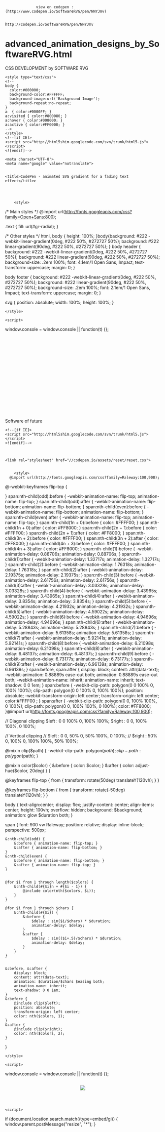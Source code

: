                   
                  
                  
                  view en codepen :   (http://www.codepen.io/SoftwareRVG/pen/NNYJmv)
                                       
                                       http://codepen.io/SoftwareRVG/pen/NNYJmv
                                       
# advanced_animation_designs_by_SoftwareRVG.html
CSS DEVELOPMENT by SOFTWARE RVG
<!DOCTYPE html>
<html lang="en">
  <head>
    <meta charset="utf-8">
    <meta name="generator" content="SOFTWARE HTML Editor (www.software-rvg.com)">
    <meta name="dcterms.created" content="ju., 14 abr. 2016 16:24:25 GMT">
    <meta name="description" content="css3 animation design by Software RVG,COLORS LETTERS OPEN AND CLOSE">
    <meta name="keywords" content="css3,html5,Software RVG designs,programming,designing,developing">
    <title>CSS3 ANIMATION COLORS LETTERS OPEN AND CLOSE</title>
    
    <style type="text/css">
    <!--
    body {
      color:#000000;
      background-color:#FFFFFF;
      background-image:url('Background Image');
      background-repeat:no-repeat;
    }
    a  { color:#0000FF; }
    a:visited { color:#800080; }
    a:hover { color:#008000; }
    a:active { color:#FF0000; }
    -->
    </style>
    <!--[if IE]>
    <script src="http://html5shim.googlecode.com/svn/trunk/html5.js"></script>
    <![endif]-->

  <body itemscope itemtype="http://schema.org/ImageObject">


    <meta charset="UTF-8">
    <meta name="google" value="notranslate">


    <title>CodePen - animated SVG gradient for a fading text effect</title>
    
    
    
    
        <style>
      

/* Main styles */
@import url(http://fonts.googleapis.com/css?family=Open+Sans:800);

.text {
  fill: url(#gr-radial);
}

/* Other styles */
html, body {
  height: 100%;
}body{background: #222 -webkit-linear-gradient(0deg, #222 50%, #272727 50%);
  background: #222 linear-gradient(90deg, #222 50%, #272727 50%); }
body header {
  background: #222 -webkit-linear-gradient(0deg, #222 50%, #272727 50%);
  background: #222 linear-gradient(90deg, #222 50%, #272727 50%);
  background-size: .2em 100%;
  font: 4.1em/1 Open Sans, Impact;
  text-transform: uppercase;
  margin: 0;
}

body footer {
  background: #222 -webkit-linear-gradient(0deg, #222 50%, #272727 50%);
  background: #222 linear-gradient(90deg, #222 50%, #272727 50%);
  background-size: .2em 100%;
  font: 2.1em/1 Open Sans, Impact;
  text-transform: uppercase;
  margin: 0;
}

svg {
  position: absolute;
  width: 100%;
  height: 100%;
}


    </style>

    <script>
  window.console = window.console || function(t) {};
</script>

    
    
  </head>
  
 <body itemscope itemtype="http://schema.org/ImageObject">
  <body>

  <footer>  

<svg viewBox="0 0 600 300">
 <!-- Gradient -->
  <radialGradient id="gr-radial"
                  cx="50%" cy="50%" r="70%"
                  >
    <!-- Animation for radius of gradient -->
    <animate attributeName="r" 
             values="0%;150%;100%;0%"
             dur="5s" repeatCount="indefinite" />
    <!-- Animation for colors of stop-color -->
    <stop stop-color="#FFFf00" offset="0">
      <animate attributeName="stop-color" 
               values="#0000FF;#ffff00;#00FF00;#FF0000;#00FF00;#0000FF;#FFFF00;#00FF00;#FF0000;#0000FF;#FFFF00;#FF0000"
               dur="20s" repeatCount="indefinite" />
    </stop>
    <stop stop-color="rgba(55,55,55,0)" offset="100%"/>
  </radialGradient>
  
 
  <!-- Text -->
  <text text-anchor="middle"
        x="50%"
        y="25%"
        dy=".35em"
        class="text"
        >
    Software of future
 </text>
  
 </footer>
 
 
</svg>
    
    
    
    
 <style type="text/css">.header {
  width:500px;
  margin-bottom:0px;
  margin-left:auto;
  margin-right:auto;
  font-family: "Arial", sans-serif;
  color:#40FF00;
  text-align:center;
  font-size:50px;
}

.header h3 {
color:red;
  opacity:0.9;
}

.header h4 {
color:white;;
  opacity:0.9;
}

.header small {
color:red;
  opacity:0.9;
  font-size:20px;
}

.container {
  width:auto
  padding:30px;
  height:autopx;
  box-shadow: 0px 1px 2px 0px rgba(50, 50, 50, 0.5);
  margin-left:auto;
  margin-right:auto;
}

.footer {color:FF0080;
  opacity:0,9;
  width:900px;
  height:100px;
  margin-top:10px;
  margin-left:auto;
  margin-right:auto;
  text_align:center;
}

.footer > h2 {
   font-family: 'Arial', sans-serif;
  color:;
  text-align:center;
   margin-left:auto;
  margin-right:auto;
  font-size:20px;
  opacity:0.9;
  
  margin-left:auto;
  margin-right:auto;
}

.img > a {
  margin-top:-10px;
    margin-left:auto;
  margin-right:auto;
}

.footer .img {color:FF0080;
  width:300px;
  margin-left:auto;
  margin-right:auto;
  text-align:center;
}

.img > a > img {color:FF0080;
  width:300px;
  display:inline;
  opacity:09;
}


.img > h4 {
   font-family: 'Montserrat', sans-serif;
  color:white;
  text-align:center;
  font-size:30px;
  opacity:0.9;
  margin-left:auto;
  display:inline;
  margin-right:auto;
   margin-top:-100px;
    a  { color:#0000FF; }
    a:visited { color:#800080; }
    a:hover { color:#008000; }
    a:active { color:#FF0000; }
    -->
    </style>
    <!--[if IE]>
    <script src="http://html5shim.googlecode.com/svn/trunk/html5.js"></script>
    <![endif]-->
   
    
    
    <link rel="stylesheet" href="//codepen.io/assets/reset/reset.css">

    
        <style>
      @import url(http://fonts.googleapis.com/css?family=Raleway:100,900);
@-webkit-keyframes flip-top {
  
}
span:nth-child(odd):before {
  -webkit-animation-name: flip-top;
          animation-name: flip-top;
}
span:nth-child(odd):after {
  -webkit-animation-name: flip-bottom;
          animation-name: flip-bottom;
}
span:nth-child(even):before {
  -webkit-animation-name: flip-bottom;
          animation-name: flip-bottom;
}
span:nth-child(even):after {
  -webkit-animation-name: flip-top;
          animation-name: flip-top;
}
span:nth-child(1n + 0):before {
  color: #FFFF00;
}
span:nth-child(1n + 0):after {
  color: #FF8000;
}
span:nth-child(2n + 1):before {
  color: #FFFF00;
}
span:nth-child(2n + 1):after {
  color: #FF8000;
}
span:nth-child(3n + 2):before {
  color: #FFFF00;
}
span:nth-child(3n + 2):after {
  color: #FF8000;
}
span:nth-child(4n + 3):before {
  color: #FFFF00;
}
span:nth-child(4n + 3):after {
  color: #FF8000;
}
span:nth-child(1):before {
  -webkit-animation-delay: 0.88706s;
          animation-delay: 0.88706s;
}
span:nth-child(1):after {
  -webkit-animation-delay: 1.32717s;
          animation-delay: 1.32717s;
}
span:nth-child(2):before {
  -webkit-animation-delay: 1.76318s;
          animation-delay: 1.76318s;
}
span:nth-child(2):after {
  -webkit-animation-delay: 2.19375s;
          animation-delay: 2.19375s;
}
span:nth-child(3):before {
  -webkit-animation-delay: 2.61756s;
          animation-delay: 2.61756s;
}
span:nth-child(3):after {
  -webkit-animation-delay: 3.03328s;
          animation-delay: 3.03328s;
}
span:nth-child(4):before {
  -webkit-animation-delay: 3.43965s;
          animation-delay: 3.43965s;
}
span:nth-child(4):after {
  -webkit-animation-delay: 3.8354s;
          animation-delay: 3.8354s;
}
span:nth-child(5):before {
  -webkit-animation-delay: 4.21932s;
          animation-delay: 4.21932s;
}
span:nth-child(5):after {
  -webkit-animation-delay: 4.59022s;
          animation-delay: 4.59022s;
}
span:nth-child(6):before {
  -webkit-animation-delay: 4.94696s;
          animation-delay: 4.94696s;
}
span:nth-child(6):after {
  -webkit-animation-delay: 5.28843s;
          animation-delay: 5.28843s;
}
span:nth-child(7):before {
  -webkit-animation-delay: 5.61358s;
          animation-delay: 5.61358s;
}
span:nth-child(7):after {
  -webkit-animation-delay: 5.92141s;
          animation-delay: 5.92141s;
}
span:nth-child(8):before {
  -webkit-animation-delay: 6.21098s;
          animation-delay: 6.21098s;
}
span:nth-child(8):after {
  -webkit-animation-delay: 6.48137s;
          animation-delay: 6.48137s;
}
span:nth-child(9):before {
  -webkit-animation-delay: 6.73177s;
          animation-delay: 6.73177s;
}
span:nth-child(9):after {
  -webkit-animation-delay: 6.96139s;
          animation-delay: 6.96139s;
}
span:before, span:after {
  display: block;
  content: attr(data-text);
  -webkit-animation: 0.88889s ease-out both;
          animation: 0.88889s ease-out both;
  -webkit-animation-name: inherit;
          animation-name: inherit;
  text-shadow: 0 0 1em;
}
span:before {
  -webkit-clip-path: polygon(0 0 100% 0, 100% 100%);
  clip-path: polygon(0 0 100% 0, 100% 100%);
  position: absolute;
  -webkit-transform-origin: left center;
          transform-origin: left center;
  color:#FFFF00 ;
}
span:after {
  -webkit-clip-path: polygon(0 0, 100% 100%, 0 100%);
  clip-path: polygon(0 0, 100% 100%, 0 100%);
  color: #FF8000;
}@import url(http://fonts.googleapis.com/css?family=Raleway:100,900);

// Diagonal clipping 
$left : 0 0 100% 0, 100% 100%;
$right : 0 0, 100% 100%, 0 100%;

// Vertical clipping
// $left : 0 0, 50% 0, 50% 100%, 0 100%;
// $right : 50% 0, 100% 0, 100% 100%, 50% 100%;

@mixin clip($path) {
	-webkit-clip-path: polygon($path);
	clip-path: polygon($path);
}

@mixin color($color) {
	&:before { color: $color; }
	&:after { color: adjust-hue($color, 20deg) }
}


@keyframes flip-top {
	from {
		transform:
			rotate(50deg)
			translateY(120vh);
	}
}

@keyframes flip-bottom {
	from {
		transform:
			rotate(-50deg)
			translateY(120vh);
	}
}


body { text-align:center;
	display: flex;
	justify-content: center;
	align-items: center;
	height: 100vh;
	overflow: hidden;
	background: $background;
	animation: glow $duration both;
}


span {
	font: 900 vw Raleway;
	position: relative;
	display: inline-block;
	perspective: 500px;
	
	&:nth-child(odd) {
		&:before { animation-name: flip-top; }
		&:after { animation-name: flip-bottom; }
	}
	&:nth-child(even) {
		&:before { animation-name: flip-bottom; }
		&:after { animation-name: flip-top; }
	}
	
	
	@for $i from 1 through length($colors) {
		&:nth-child(#{$i}n + #{$i - 1}) {
			@include color(nth($colors, $i));
		}
	}
		
	@for $i from 1 through $chars {
		&:nth-child(#{$i}) {
			&:before {
				$delay : sin($i/$chars) * $duration;
				animation-delay: $delay;
			}
			&:after {
				$delay : sin(($i+.5)/$chars) * $duration;
				animation-delay: $delay;
			}
		}
	}
	
	
	&:before, &:after {
		display: block;
		content: attr(data-text);
		animation: $duration/$chars $easing both;
		animation-name: inherit;
		text-shadow: 0 0 1em;
	}
	&:before {
		@include clip($left);
		position: absolute;
		transform-origin: left center;
		color: nth($colors, 1);
	}
	&:after {
		@include clip($right);
		color: nth($colors, 2);
	}
}

    </style>

    <script>
  window.console = window.console || function(t) {};
</script>
<style type="text/css">.

}</style>
    
    
  </head>

  <body>
  <header>
    <h2 class="post__author">
<span data-text="S"></span>
<span data-text="O"></span>
<span data-text="F"></span>
<span data-text="T"></span>
<span data-text="W"></span>
<span data-text="A"></span>
<span data-text="R"></span>
<span data-text="E"></span>
<span data-text="-"></span>

<span data-text=""></span>
<span data-text="R"></span> <span data-text="V"></span>  <span data-text="G"></span> 
<img style="cursor: pointer;" src="https://lh3.googleusercontent.com/-FExZSdhwUwA/AAAAAAAAAAI/AAAAAAAACDM/c6YhoosT-xg/s120-c/photo.jpg" class="fa-kz iGb"> </div>
 
 </header>
 
    
    <script>
  if (document.location.search.match(/type=embed/gi)) {
    window.parent.postMessage("resize", "*");
  }
</script>

  </body>
</html>

